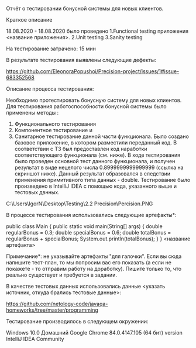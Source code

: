 Отчёт о тестировании бонусной системы для новых клиентов.

Краткое описание

18.08.2020 - 18.08.2020 было проведено 1.Functional testing приложения <название приложения>.
                                       2.Unit testing
                                       3.Sanity testing 

На тестирование затрачено: 15 мин

В результате тестирования выявлены следующие дефекты:

https://github.com/EleonoraPopushoi/Precision-project/issues/1#issue-683352568

Описание процесса тестирования:

Необходимо протестировать бонусную систему для новых клиентов. Для тестирования работоспособности бонусной системы было применены методы :
  1. Функционального тестирования  
  2. Компонентное тестирование и 
  3. Санитарное тестирование данной части функционала. 
  Было создано базовое приложение, в котором разместили переданный код. В соответствии с ТЗ был предоставлен код наработки соответствующего функционала (см. ниже). В ходе тестирования было проведен основной тест данного функционала,
  и получен результат в виде нецелого числа 0.8999999999999999 (ссылка на скриншот ниже). Данный результат образовался в следствии применения примитивного типа данных - double. Тестирование было произведено в IntelliJ IDEA с помощью кода, указанного выше и тестовых двнных.
 
 C:\Users\IgorN\Desktop\Testing\2.2 Precision\Percision.PNG
 
 В процессе тестирования использовались следующие артефакты*: 

public class Main {
  public static void main(String[] args) {
    double regularBonus = 0.3;
    double specialBonus = 0.6;
    double totalBonus = regularBonus + specialBonus;
    System.out.println(totalBonus);
  }
}
<название артефакта>

Примечание*: не указывайте артефакты "для галочки". Если вы сюда напишите тест-план, то мы попросим вас его показать (а если не покажете - то отправим работу на доработку). 
Пишите только то, что реально существует и требуется в задании.

В качестве тестовых данных использовались данные <указать источник, откуда брались тестовые данные>:

https://github.com/netology-code/javaqa-homeworks/tree/master/programming

Тестирование производилось в следующем окружении:

Windows 10.0 Домашний
Google Chrome 84.0.4147.105 (64 бит) version
IntelliJ IDEA Community